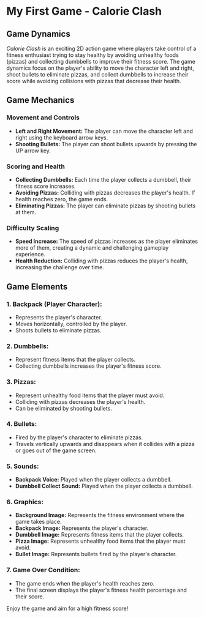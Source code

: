 # My First Game - Calorie Clash

## Game Dynamics
*Calorie Clash* is an exciting 2D action game where players take control of a fitness enthusiast trying to stay healthy by avoiding unhealthy foods (pizzas) and collecting dumbbells to improve their fitness score. The game dynamics focus on the player's ability to move the character left and right, shoot bullets to eliminate pizzas, and collect dumbbells to increase their score while avoiding collisions with pizzas that decrease their health.

## Game Mechanics
### Movement and Controls
- **Left and Right Movement:** The player can move the character left and right using the keyboard arrow keys.
- **Shooting Bullets:** The player can shoot bullets upwards by pressing the UP arrow key.
  
### Scoring and Health
- **Collecting Dumbbells:** Each time the player collects a dumbbell, their fitness score increases.
- **Avoiding Pizzas:** Colliding with pizzas decreases the player's health. If health reaches zero, the game ends.
- **Eliminating Pizzas:** The player can eliminate pizzas by shooting bullets at them.

### Difficulty Scaling
- **Speed Increase:** The speed of pizzas increases as the player eliminates more of them, creating a dynamic and challenging gameplay experience.
- **Health Reduction:** Colliding with pizzas reduces the player's health, increasing the challenge over time.
  
## Game Elements
### 1. **Backpack (Player Character):**
   - Represents the player's character.
   - Moves horizontally, controlled by the player.
   - Shoots bullets to eliminate pizzas.
  
### 2. **Dumbbells:**
   - Represent fitness items that the player collects.
   - Collecting dumbbells increases the player's fitness score.

### 3. **Pizzas:**
   - Represent unhealthy food items that the player must avoid.
   - Colliding with pizzas decreases the player's health.
   - Can be eliminated by shooting bullets.

### 4. **Bullets:**
   - Fired by the player's character to eliminate pizzas.
   - Travels vertically upwards and disappears when it collides with a pizza or goes out of the game screen.

### 5. **Sounds:**
   - **Backpack Voice:** Played when the player collects a dumbbell.
   - **Dumbbell Collect Sound:** Played when the player collects a dumbbell.

### 6. **Graphics:**
   - **Background Image:** Represents the fitness environment where the game takes place.
   - **Backpack Image:** Represents the player's character.
   - **Dumbbell Image:** Represents fitness items that the player collects.
   - **Pizza Image:** Represents unhealthy food items that the player must avoid.
   - **Bullet Image:** Represents bullets fired by the player's character.

### 7. **Game Over Condition:**
   - The game ends when the player's health reaches zero.
   - The final screen displays the player's fitness health percentage and their score.

Enjoy the game and aim for a high fitness score!
